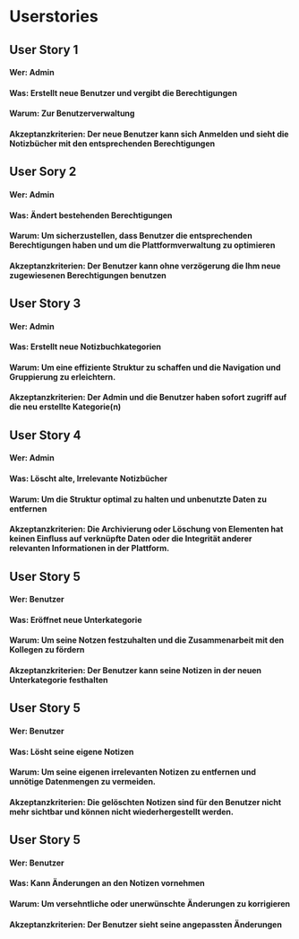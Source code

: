 # Userstories

## User Story 1
#### Wer: Admin
#### Was: Erstellt neue Benutzer und vergibt die Berechtigungen
#### Warum: Zur Benutzerverwaltung
#### Akzeptanzkriterien: Der neue Benutzer kann sich Anmelden und sieht die Notizbücher mit den entsprechenden Berechtigungen

## User Sory 2
#### Wer: Admin
#### Was: Ändert bestehenden Berechtigungen
#### Warum: Um sicherzustellen, dass Benutzer die entsprechenden Berechtigungen haben und um die Plattformverwaltung zu optimieren
#### Akzeptanzkriterien: Der Benutzer kann ohne verzögerung die Ihm neue zugewiesenen Berechtigungen benutzen

## User Story 3
#### Wer: Admin
#### Was: Erstellt neue Notizbuchkategorien 
#### Warum: Um eine effiziente Struktur zu schaffen und die Navigation und Gruppierung zu erleichtern.
#### Akzeptanzkriterien: Der Admin und die Benutzer haben sofort zugriff auf die neu erstellte Kategorie(n) 

## User Story 4
#### Wer: Admin 
#### Was: Löscht alte, Irrelevante Notizbücher
#### Warum: Um die Struktur optimal zu halten und unbenutzte Daten zu entfernen
#### Akzeptanzkriterien: Die Archivierung oder Löschung von Elementen hat keinen Einfluss auf verknüpfte Daten oder die Integrität anderer relevanten Informationen in der Plattform.

## User Story 5
#### Wer: Benutzer
#### Was: Eröffnet neue Unterkategorie
#### Warum: Um seine Notzen festzuhalten und die Zusammenarbeit mit den Kollegen zu fördern
#### Akzeptanzkriterien: Der Benutzer kann seine Notizen in der neuen Unterkategorie festhalten

## User Story 5
#### Wer: Benutzer 
#### Was: Lösht seine eigene Notizen
#### Warum: Um seine eigenen irrelevanten Notizen zu entfernen und unnötige Datenmengen zu vermeiden. 
#### Akzeptanzkriterien: Die gelöschten Notizen sind für den Benutzer nicht mehr sichtbar und können nicht wiederhergestellt werden.

## User Story 5 
#### Wer: Benutzer
#### Was: Kann Änderungen an den Notizen vornehmen
#### Warum: Um versehntliche oder unerwünschte Änderungen zu korrigieren
#### Akzeptanzkriterien: Der Benutzer sieht seine angepassten Änderungen  